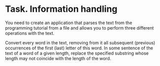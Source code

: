 # Task. Information handling
You need to create an application that parses the text from the programming tutorial from a file
and allows you to perform three different operations with the text.

Convert every word in the text, removing from it all subsequent (previous) occurrences of the first (last) letter of this word.
In some sentence of the text of a word of a given length, replace the specified substring whose length may not coincide with the length of the word.

